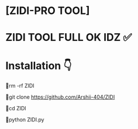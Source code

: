 #     [ZIDI-PRO TOOL]

# ZIDI TOOL FULL OK IDZ ✅

# Installation 👇
🔰rm -rf ZIDI

🔰git clone https://github.com/Arshii-404/ZIDI

🔰cd ZIDI

🔰python ZIDI.py


